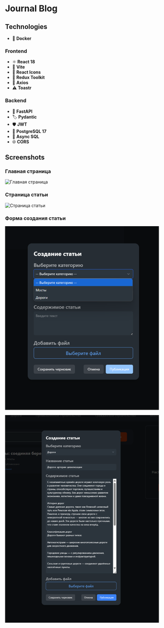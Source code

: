 # Journal Blog

## Technologies

- 🐳 **Docker**

### Frontend

- ⚛️ **React 18**
- 🚀 **Vite**
- 🎨 **React Icons**
- 🔄 **Redux Toolkit**
- 📡 **Axios**
- ⚠️ **Toastr**

### Backend

- 🐍 **FastAPI**
- 🏷️ **Pydantic**
- 🛡️ **JWT**
- 🐘 **PostgreSQL 17**
- 🚦 **Async SQL**
- 🌐 **CORS**

## Screenshots

### Главная страница

![Главная страница](./readme/capture1.bmp)

### Cтраница статьи

![Cтраница статьи](./readme/capture2.bmp)

### Форма создания статьи

![Форма создания статьи](./readme/capture3-1.bmp)

![Форма создания статьи](./readme/capture3-2.bmp)
